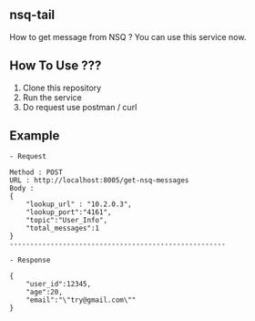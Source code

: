 
## nsq-tail
How to get message from NSQ ? 
You can use this service now.

## How To Use ???
1. Clone this repository
2. Run the service 
3. Do request use postman / curl

## Example 
```
- Request

Method : POST
URL : http://localhost:8005/get-nsq-messages
Body : 
{
	"lookup_url" : "10.2.0.3",
	"lookup_port":"4161",
	"topic":"User_Info",
	"total_messages":1
}
-----------------------------------------------------

- Response

{
	"user_id":12345,
	"age":20,
	"email":"\"try@gmail.com\""
}

```
